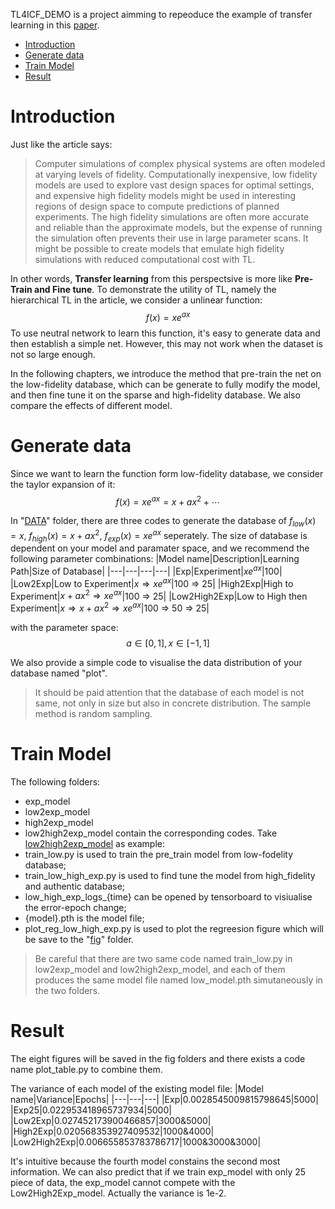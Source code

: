 TL4ICF_DEMO is a project aimming to repeoduce the example of transfer learning in this [paper](https://ieeexplore.ieee.org/document/8932676?arnumber=8932676).

- [Introduction](#introduction)
- [Generate data](#generate-data)
- [Train Model](#train-model)
- [Result](#result)


# Introduction 
Just like the article says:
> Computer simulations of complex physical systems are often modeled at varying levels of fidelity. Computationally inexpensive, low fidelity models are used to explore vast design spaces for optimal settings, and expensive high fidelity models might be used in interesting regions of design space to compute predictions of planned experiments. The high fidelity simulations are often more accurate and reliable than the approximate models, but the expense of running the simulation often prevents their use in large parameter scans. It might be possible to create models that emulate high fidelity simulations with reduced computational cost with TL.

In other words, **Transfer learning** from this perspectsive is more like **Pre-Train and Fine tune**. To demonstrate the utility of TL, namely the hierarchical TL in the article, we consider a unlinear function:
$$f(x)=xe^{ax}$$
To use neutral network to learn this function, it's easy to generate data and then establish a simple net. However, this may not work when the dataset is not so large enough.

In the following chapters, we introduce the method that pre-train the net on the low-fidelity database, which can be generate to fully modify the model, and then fine tune it on the sparse and high-fidelity database. We also compare the effects of different model.

# Generate data
Since we want to learn the function form low-fidelity database, we consider the taylor expansion of it:
$$f(x)=xe^{ax}=x+ax^2+\cdots$$

In "[DATA](https://github.com/xuxu20040407/TL4ICF_DEMO/tree/main/DATA)" folder, there are three codes to generate the database of $f_{low}(x)=x$, $f_{high}(x)=x+ax^2$, $f_{exp}(x)=xe^{ax}$ seperately. The size of database is dependent on your model and paramater space, and we recommend the following parameter combinations:
|Model name|Description|Learning Path|Size of Database|
|---|---|---|---|
|Exp|Experiment|$xe^{ax}$|100|
|Low2Exp|Low to Experiment|$x\Rightarrow xe^{ax}$|100 $\Rightarrow$ 25|
|High2Exp|High to Experiment|$x+ax^2\Rightarrow xe^{ax}$|100 $\Rightarrow$ 25|
|Low2High2Exp|Low to High then Experiment|$x\Rightarrow x+ax^2\Rightarrow xe^{ax}$|100 $\Rightarrow$ 50 $\Rightarrow$ 25|

with the parameter space:
$$a\in[0,1],x\in [-1,1]$$

We also provide a simple code to visualise the data distribution of your database named "plot".

> It should be paid attention that the database of each model is not same, not only in size but also in concrete distribution. The sample method is random sampling.

# Train Model
The following folders:
- exp_model
- low2exp_model
- high2exp_model
- low2high2exp_model
contain the corresponding codes. Take [low2high2exp_model](https://github.com/xuxu20040407/TL4ICF_DEMO/tree/main/low2high2exp_model) as example:
- train_low.py is used to train the pre_train model from low-fodelity database;
- train_low_high_exp.py is used to find tune the model from high_fidelity and authentic database;
- low_high_exp_logs_{time} can be opened by tensorboard to visiualise the error-epoch change;
- {model}.pth is the model file;
- plot_reg_low_high_exp.py is used to plot the regreesion figure which will be save to the "[fig](https://github.com/xuxu20040407/TL4ICF_DEMO/tree/main/fig)" folder.

> Be careful that there are two same code named train_low.py in low2exp_model and low2high2exp_model, and each of them produces the same model file named low_model.pth simutaneously in the two folders.

# Result
The eight figures will be saved in the fig folders and there exists a code name plot_table.py to combine them.

The variance of each model of the existing model file:
|Model name|Variance|Epochs|
|---|---|---|
|Exp|0.0028545009815798645|5000|
|Exp25|0.022953418965737934|5000|
|Low2Exp|0.027452173900466857|3000&5000|
|High2Exp|0.020568353927409532|1000&4000|
|Low2High2Exp|0.006655853783786717|1000&3000&3000|

It's intuitive because the fourth model constains the second most information. We can also predict that if we train exp_model with only 25 piece of data, the exp_model cannot compete with the Low2High2Exp_model. Actually the variance is 1e-2.
